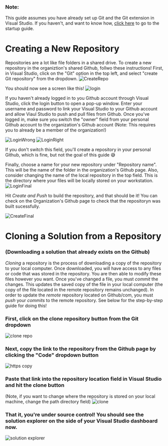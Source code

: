 ### Note:
This guide assumes you have already set up Git and the Git extension in Visual Studio. If you haven't, and want to know how, [click here](https://ucsd-health-rmas.github.io/StartupGuide/) to go to the startup guide.

# Creating a New Repository
Repositories are a lot like file folders in a shared drive. To create a new repository in the organiztion's shared Github, follwo these instructions! First, in Visual Studio, click on the "Git" option in the top left, and select "create Git repository" from the dropdown. 
![CreateRepo](https://user-images.githubusercontent.com/80896632/112210899-7e1da180-8bd8-11eb-8069-dd3a11ce437e.png)

You should now see a screen like this!
![login](https://user-images.githubusercontent.com/80896632/112217124-862d0f80-8bdf-11eb-8742-40dfd62dd12b.png)

If you haven't already logged in to you Github account through Visual Studio, click the login button to open a pop-up window. Enter your username and password to link your Visual Studio to your Github account and allow Viaul Studio to push and pull files from Github. Once you've logged in, make sure you switch the "owner" field from your personal Github account to the organization's Github account (Note: This requires you to already be a member of the organization!)

![LoginWrong](https://user-images.githubusercontent.com/80896632/112217616-fb98e000-8bdf-11eb-9ca0-6952ae40d84c.png)
![LoginRight](https://user-images.githubusercontent.com/80896632/112217627-ff2c6700-8bdf-11eb-9355-2d1a9240dff9.png)

If you don't switch this field, you'll create a repository in your personal Github, which is fine, but not the goal of this guide 😅

Finally, choose a name for your new repository under "Repository name". This will be the name of the folder in the organization's Github page. Also, consider changing the name of the local repository in the top field. This is the directory where your files will be locally stored on your workstation. 
![LoginFinal](https://user-images.githubusercontent.com/80896632/112218276-c5a82b80-8be0-11eb-9fd5-88e32707e385.png)

Hit _Create and Push_ to build the repository, and that should be it! You can check on the Organization's Github page to check that the repositoryn was built sucessfully.

![CreateFinal](https://user-images.githubusercontent.com/80896632/112218521-09029a00-8be1-11eb-9ba5-2e906f8ad811.png)



# Cloning a Solution from a Repository 
### (Downloading a solution that already exists on the Github)
_Cloning_ a repository is the process of downloading a copy of the repository to your local computer. Once downloaded, you will have access to any files or code that was stored in the repository. You are then able to modify these files however you want. Once you've changed a file, you must _commit_ the changes. This updates the saved copy of the file in your local computer (the copy of the file located in the remote repository remains unchanged). In order to update the _remote_ repository located on Github/com, you must  
_push_ your _commits_ to the remote repository. See below for the step-by-step guide for doing this!

### First, click on the clone repository button from the Git dropdown
![clone repo](https://user-images.githubusercontent.com/80896632/115495824-52b0c580-a21d-11eb-867e-59041362ab37.png)

### Next, copy the link to the repository from the Github page by clicking the "Code" dropdown button
![https copy](https://user-images.githubusercontent.com/80896632/115496060-be932e00-a21d-11eb-9499-3decd7265e69.png)

### Paste that link into the repository location field in Visual Studio and hit the clone button
(Note, if you want to change where the repository is stored on your local machine, change the path directory field)
![clone](https://user-images.githubusercontent.com/80896632/115496126-dcf92980-a21d-11eb-959a-406ab737775d.png)

### That it, you're under source control! You should see the solution explorer on the side of your Visual Studio dashboard now.
![solution explorer](https://user-images.githubusercontent.com/80896632/115496243-1d58a780-a21e-11eb-90a1-cd62b743f235.png)





